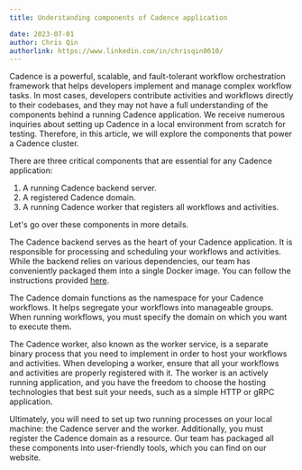 ```yaml
---
title: Understanding components of Cadence application

date: 2023-07-01
author: Chris Qin
authorlink: https://www.linkedin.com/in/chrisqin0610/
---
```


Cadence is a powerful, scalable, and fault-tolerant workflow orchestration framework that helps developers implement and manage complex workflow tasks. In most cases, developers contribute activities and workflows directly to their codebases, and they may not have a full understanding of the components behind a running Cadence application. We receive numerous inquiries about setting up Cadence in a local environment from scratch for testing. Therefore, in this article, we will explore the components that power a Cadence cluster.

There are three critical components that are essential for any Cadence application:
1. A running Cadence backend server.
2. A registered Cadence domain.
3. A running Cadence worker that registers all workflows and activities.

Let's go over these components in more details. 

The Cadence backend serves as the heart of your Cadence application. It is responsible for processing and scheduling your workflows and activities. While the backend relies on various dependencies, our team has conveniently packaged them into a single Docker image. You can follow the instructions provided [here](../../docs/01-get-started/01-server-installation.md). 

The Cadence domain functions as the namespace for your Cadence workflows. It helps segregate your workflows into manageable groups. When running workflows, you must specify the domain on which you want to execute them.

The Cadence worker, also known as the worker service, is a separate binary process that you need to implement in order to host your workflows and activities. When developing a worker, ensure that all your workflows and activities are properly registered with it. The worker is an actively running application, and you have the freedom to choose the hosting technologies that best suit your needs, such as a simple HTTP or gRPC application.

Ultimately, you will need to set up two running processes on your local machine: the Cadence server and the worker. Additionally, you must register the Cadence domain as a resource. Our team has packaged all these components into user-friendly tools, which you can find on our website.